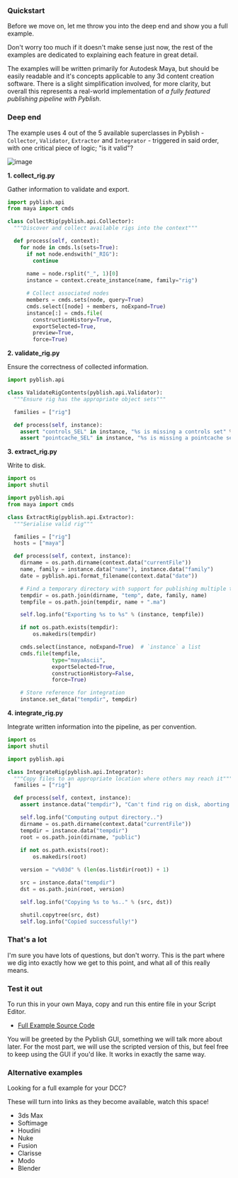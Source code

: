### Quickstart

Before we move on, let me throw you into the deep end and show you a full example.

Don't worry too much if it doesn't make sense just now, the rest of the examples are dedicated to explaining each feature in great detail.

The examples will be written primarily for Autodesk Maya, but should be easily readable and it's concepts applicable to any 3d content creation software. There is a slight simplification involved, for more clarity, but overall this represents a real-world implementation of *a fully featured publishing pipeline with Pyblish*.

### Deep end

The example uses 4 out of the 5 available superclasses in Pyblish - `Collector`, `Validator`, `Extractor` and `Integrator` - triggered in said order, with one critical piece of logic; "is it valid"?

![image](https://cloud.githubusercontent.com/assets/2152766/12515092/752725ea-c11e-11e5-923c-ace968721a38.png)

**1. collect_rig.py**

Gather information to validate and export.

```python
import pyblish.api
from maya import cmds

class CollectRig(pyblish.api.Collector):
  """Discover and collect available rigs into the context"""

  def process(self, context):
    for node in cmds.ls(sets=True):
      if not node.endswith("_RIG"):
        continue
 
      name = node.rsplit("_", 1)[0]
      instance = context.create_instance(name, family="rig")

      # Collect associated nodes
      members = cmds.sets(node, query=True)
      cmds.select([node] + members, noExpand=True)
      instance[:] = cmds.file(
        constructionHistory=True,
        exportSelected=True,
        preview=True,
        force=True)
```

**2. validate_rig.py**

Ensure the correctness of collected information.

```python
import pyblish.api

class ValidateRigContents(pyblish.api.Validator):
  """Ensure rig has the appropriate object sets"""

  families = ["rig"]

  def process(self, instance):
    assert "controls_SEL" in instance, "%s is missing a controls set" % instance
    assert "pointcache_SEL" in instance, "%s is missing a pointcache set" % instance
```

**3. extract_rig.py**

Write to disk.

```python
import os
import shutil

import pyblish.api
from maya import cmds

class ExtractRig(pyblish.api.Extractor):
  """Serialise valid rig"""

  families = ["rig"]
  hosts = ["maya"]

  def process(self, context, instance):
    dirname = os.path.dirname(context.data("currentFile"))
    name, family = instance.data("name"), instance.data("family")
    date = pyblish.api.format_filename(context.data("date"))

    # Find a temporary directory with support for publishing multiple times.
    tempdir = os.path.join(dirname, "temp", date, family, name)
    tempfile = os.path.join(tempdir, name + ".ma")

    self.log.info("Exporting %s to %s" % (instance, tempfile))

    if not os.path.exists(tempdir):
        os.makedirs(tempdir)

    cmds.select(instance, noExpand=True)  # `instance` a list
    cmds.file(tempfile,
              type="mayaAscii",
              exportSelected=True,
              constructionHistory=False,
              force=True)

    # Store reference for integration
    instance.set_data("tempdir", tempdir)
```

**4. integrate_rig.py**

Integrate written information into the pipeline, as per convention.

```python
import os
import shutil

import pyblish.api

class IntegrateRig(pyblish.api.Integrator):
  """Copy files to an appropriate location where others may reach it"""
  families = ["rig"]

  def process(self, context, instance):
    assert instance.data("tempdir"), "Can't find rig on disk, aborting.."

    self.log.info("Computing output directory..")
    dirname = os.path.dirname(context.data("currentFile"))
    tempdir = instance.data("tempdir")
    root = os.path.join(dirname, "public")
    
    if not os.path.exists(root):
        os.makedirs(root)

    version = "v%03d" % (len(os.listdir(root)) + 1)

    src = instance.data("tempdir")
    dst = os.path.join(root, version)

    self.log.info("Copying %s to %s.." % (src, dst))

    shutil.copytree(src, dst)
    self.log.info("Copied successfully!")
```

### That's a lot

I'm sure you have lots of questions, but don't worry. This is the part where we dig into exactly how we get to this point, and what all of this really means.

### Test it out

To run this in your own Maya, copy and run this entire file in your Script Editor.

- [Full Example Source Code](https://gist.github.com/mottosso/43ae098312ef40b3f3c8)

You will be greeted by the Pyblish GUI, something we will talk more about later. For the most part, we will use the scripted version of this, but feel free to keep using the GUI if you'd like. It works in exactly the same way.

### Alternative examples

Looking for a full example for your DCC?

These will turn into links as they become available, watch this space!

- 3ds Max
- Softimage
- Houdini
- Nuke
- Fusion
- Clarisse
- Modo
- Blender
